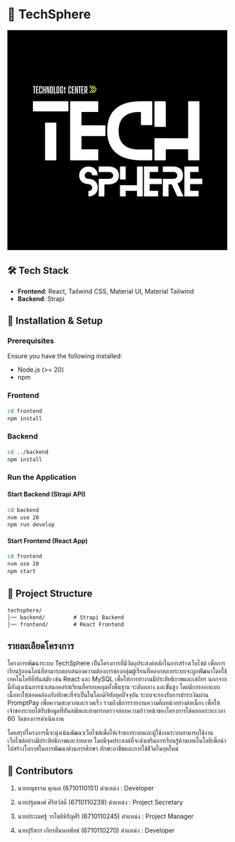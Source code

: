 # 🚀 TechSphere

![Logo](frontend/src/admin/components/Image/TECHSPHERE.png)

## 🛠️ Tech Stack

- **Frontend**: React, Tailwind CSS, Material UI, Material Tailwind
- **Backend**: Strapi

## 🔧 Installation & Setup

### **Prerequisites**

Ensure you have the following installed:

- Node.js (>= 20)
- npm

### **Frontend**

```bash
cd frontend
npm install
```

### **Backend**

```bash
cd ../backend
npm install
```

### **Run the Application**

#### **Start Backend (Strapi API)**

```bash
cd backend
nvm use 20
npm run develop
```

#### **Start Frontend (React App)**

```bash
cd frontend
nvm use 20
npm start
```

## 📂 Project Structure

```
techsphere/
│── backend/         # Strapi Backend
│── frontend/        # React Frontend
```

## รายละเอียดโครงการ

โครงการพัฒนาระบบ TechSphere เป็นโครงการที่มีวัตถุประสงค์หลักในการสร้างเว็บไซต์ เพื่อการเรียนรู้ออนไลน์ที่สามารถตอบสนองความต้องการของกลุ่มผู้เรียนที่หลากหลายระบบจะถูกพัฒนาโดยใช้เทคโนโลยีที่ทันสมัย เช่น React และ MySQL เพื่อให้การทำงานมีประสิทธิภาพและเสถียร นอกจากนี้ยังมุ่งเน้นการนำเสนอคอร์สเรียนที่ครอบคลุมทั้งพื้นฐาน ระดับกลาง และขั้นสูง โดยมีการออกแบบเนื้อหาให้สอดคล้องกับทักษะที่จำเป็นในโลกดิจิทัลยุคปัจจุบัน ระบบจะรองรับการชำระเงินผ่าน PromptPay เพื่อความสะดวกและรวดเร็ว รวมถึงมีการรายงานความคืบหน้าอย่างต่อเนื่อง เพื่อให้เจ้าของระบบได้รับข้อมูลที่ทันสมัยและสามารถตรวจสอบความก้าวหน้าของโครงการได้ตลอดระยะเวลา 60 วันของการดำเนินงาน

โดยสรุปโครงการนี้จะมุ่งเน้นพัฒนาเว็บไซต์เพื่อให้เจ้าของระบบและผู้ใช้งานระบบสามารถใช้งานเว็บไซต์อย่างมีประสิทธิภาพและง่ายดาย โดยมีจุดประสงค์ที่จะส่งเสริมการเรียนรู้ด้านเทคโนโลยีเพื่อนำไปสร้างโอกาสในการพัฒนาด้านการศึกษา ทักษะอาชีพและการใช้ชีวิตในยุคใหม่

## 👥 Contributors

1. นายทนุธรรม ศุภผล (6710110151) ตำแหน่ง : Developer

2. นายปฐมพงศ์ ศิริสวัสดิ์ (6710110239) ตำแหน่ง : Project Secretary

3. นายประเมศฐ์ วรโชติหิรัญศิริ (6710110245) ตำแหน่ง : Project Manager

4. นายปุรัสกร เกียรติ์นนทพัทธ์ (6710110270) ตำแหน่ง : Developer
